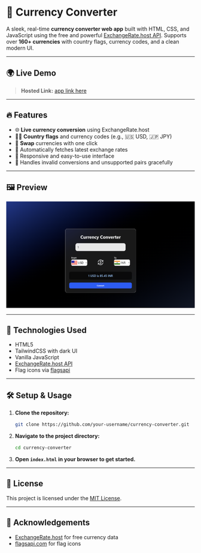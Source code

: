 # 💱 Currency Converter

A sleek, real-time **currency converter web app** built with HTML, CSS, and JavaScript using the free and powerful [ExchangeRate.host API](https://exchangerate.host). Supports over **160+ currencies** with country flags, currency codes, and a clean modern UI.

---

## 🌍 Live Demo

> **Hosted Link:** [app link here](#https://currency-converter-snowy-three.vercel.app/)

---

## 🔥 Features

- 🌐 **Live currency conversion** using ExchangeRate.host
- 🏳️‍🌈 **Country flags** and currency codes (e.g., 🇺🇸 USD, 🇯🇵 JPY)
- 🔁 **Swap** currencies with one click
- 🧮 Automatically fetches latest exchange rates
- 🎯 Responsive and easy-to-use interface
- 🚫 Handles invalid conversions and unsupported pairs gracefully

---

## 🖼️ Preview

![Currency Converter Preview](src/assets/image.png)

---

## 🚀 Technologies Used

- HTML5
- TailwindCSS with dark UI
- Vanilla JavaScript
- [ExchangeRate.host API](https://exchangerate.host)
- Flag icons via [flagsapi](https://flagsapi.com)

---

## 🛠️ Setup & Usage

1. **Clone the repository:**
   ```bash
   git clone https://github.com/your-username/currency-converter.git
   ```
2. **Navigate to the project directory:**
   ```bash
   cd currency-converter
   ```
3. **Open `index.html` in your browser to get started.**

---

## 📄 License

This project is licensed under the [MIT License](LICENSE).

---

## 🙌 Acknowledgements

- [ExchangeRate.host](https://exchangerate.host) for free currency data
- [flagsapi.com](https://flagsapi.com) for flag icons

<!-- Add any additional notes or credits here -->
